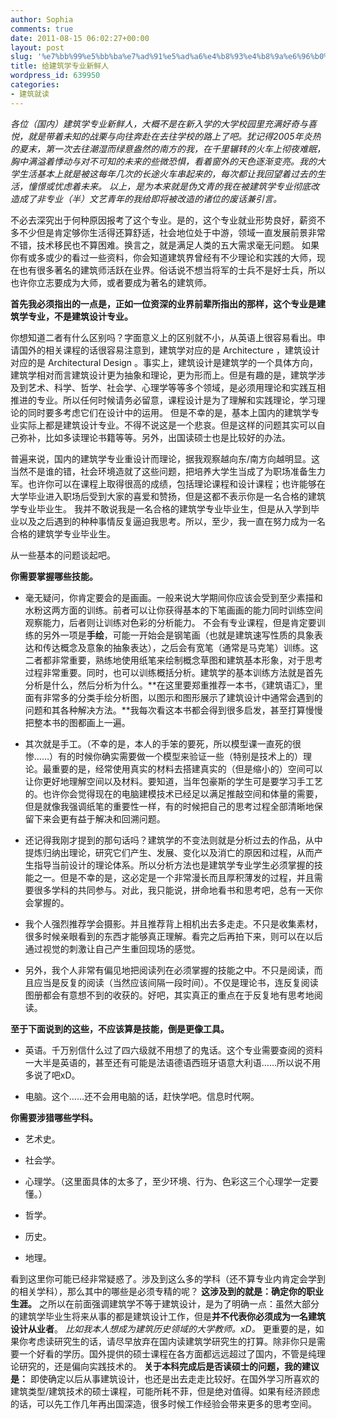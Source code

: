 ```yaml
---
author: Sophia
comments: true
date: 2011-08-15 06:02:27+00:00
layout: post
slug: '%e7%bb%99%e5%bb%ba%e7%ad%91%e5%ad%a6%e4%b8%93%e4%b8%9a%e6%96%b0%e9%b2%9c%e4%ba%ba'
title: 给建筑学专业新鲜人
wordpress_id: 639950
categories:
- 建筑就读
---
```


_各位（国内）建筑学专业新鲜人，大概不是在新入学的大学校园里充满好奇与喜悦，就是带着未知的战栗与向往奔赴在去往学校的路上了吧。犹记得2005年炎热的夏末，第一次去往潮湿而绿意盎然的南方的我，在千里辗转的火车上彻夜难眠，胸中满溢着悸动与对不可知的未来的些微恐惧，看着窗外的天色逐渐变亮。我的大学生活基本上就是被这每年几次的长途火车串起来的，每次都让我回望着过去的生活，憧憬或忧虑着未来。_
_以上，是为本来就是伪文青的我在被建筑学专业彻底改造成了非专业（半）文艺青年的我给即将被改造的诸位的废话兼引言。_

不必去深究出于何种原因报考了这个专业。是的，这个专业就业形势良好，薪资不多不少但是肯定够你生活得还算舒适，社会地位处于中游，领域一直发展前景非常不错，技术移民也不算困难。换言之，就是满足人类的五大需求毫无问题。
如果你有或多或少的看过一些资料，你会知道建筑界曾经有不少理论和实践的大师，现在也有很多著名的建筑师活跃在业界。俗话说不想当将军的士兵不是好士兵，所以也许你立志要成为大师，或者要成为著名的建筑师。

**首先我必须指出的一点是，正如一位资深的业界前辈所指出的那样，这个专业是建筑学专业，不是建筑设计专业。**

你想知道二者有什么区别吗？字面意义上的区别就不小，从英语上很容易看出。申请国外的相关课程的话很容易注意到，建筑学对应的是 Architecture ，建筑设计对应的是 Architectural Design 。事实上，建筑设计是建筑学的一个具体方向，建筑学相对而言建筑设计更为抽象和理论，更为形而上。但是有趣的是，建筑学涉及到艺术、科学、哲学、社会学、心理学等等多个领域，是必须用理论和实践互相推进的专业。所以任何时候请务必留意，课程设计是为了理解和实践理论，学习理论的同时要多考虑它们在设计中的运用。
但是不幸的是，基本上国内的建筑学专业实际上都是建筑设计专业。不得不说这是一个悲哀。但是这样的问题其实可以自己弥补，比如多读理论书籍等等。另外，出国读硕士也是比较好的办法。

普遍来说，国内的建筑学专业重设计而理论，据我观察越向东/南方向越明显。这当然不是谁的错，社会环境造就了这些问题，把培养大学生当成了为职场准备生力军。也许你可以在课程上取得很高的成绩，包括理论课程和设计课程；也许能够在大学毕业进入职场后受到大家的喜爱和赞扬，但是这都不表示你是一名合格的建筑学专业毕业生。
我并不敢说我是一名合格的建筑学专业毕业生，但是从入学到毕业以及之后遇到的种种事情反复逼迫我思考。所以，至少，我一直在努力成为一名合格的建筑学专业毕业生。

从一些基本的问题谈起吧。

**你需要掌握哪些技能。**



	
  * 毫无疑问，你肯定要会的是画画。一般来说大学期间你应该会受到至少素描和水粉这两方面的训练。前者可以让你获得基本的下笔画画的能力同时训练空间观察能力，后者则让训练对色彩的分析能力。
不会有专业课程，但是肯定要训练的另外一项是**手绘**，可能一开始会是钢笔画（也就是建筑速写性质的具象表达和传达概念及意象的抽象表达），之后会有宽笔（通常是马克笔）训练。这二者都非常重要，熟练地使用纸笔来绘制概念草图和建筑基本形象，对于思考过程非常重要。同时，也可以训练概括分析。建筑学的基本训练方法就是首先分析是什么，然后分析为什么。**在这里要郑重推荐一本书，《建筑语汇》，里面有非常多的分类手绘分析图，以图示和图形展示了建筑设计中通常会遇到的问题和其各种解决方法。**我每次看这本书都会得到很多启发，甚至打算慢慢把整本书的图都画上一遍。

	
  * 其次就是手工。（不幸的是，本人的手笨的要死，所以模型课一直死的很惨……）有的时候你确实需要做一个模型来验证一些（特别是技术上的）理论。最重要的是，经常使用真实的材料去搭建真实的（但是缩小的）空间可以让你更好地理解空间以及材料。要知道，当年包豪斯的学生可是要学习手工艺的。也许你会觉得现在的电脑建模技术已经足以满足推敲空间和体量的需要，但是就像我强调纸笔的重要性一样，有的时候把自己的思考过程全部清晰地保留下来会更有益于解决和回溯问题。

	
  * 还记得我刚才提到的那句话吗？建筑学的不变法则就是分析过去的作品，从中提炼归纳出理论，研究它们产生、发展、变化以及消亡的原因和过程，从而产生指导当前设计的理论体系。所以分析方法也是建筑学专业学生必须掌握的技能之一。但是不幸的是，这必定是一个非常漫长而且厚积薄发的过程，并且需要很多学科的共同参与。对此，我只能说，拼命地看书和思考吧，总有一天你会掌握的。

	
  * 我个人强烈推荐学会摄影。并且推荐背上相机出去多走走。不只是收集素材，很多时候亲眼看到的东西才能够真正理解。看完之后再拍下来，则可以在以后通过视觉的刺激让自己产生重回现场的感觉。

	
  * 另外，我个人非常有偏见地把阅读列在必须掌握的技能之中。不只是阅读，而且应当是反复的阅读（当然应该间隔一段时间）。不仅是理论书，连反复阅读图册都会有意想不到的收获的。好吧，其实真正的重点在于反复地有思考地阅读。


**至于下面说到的这些，不应该算是技能，倒是更像工具。**



	
  * 英语。千万别信什么过了四六级就不用想了的鬼话。这个专业需要查阅的资料一大半是英语的，甚至还有可能是法语德语西班牙语意大利语……所以说不用多说了吧xD。

	
  * 电脑。这个……还不会用电脑的话，赶快学吧。信息时代啊。


**你需要涉猎哪些学科。**



	
  * 艺术史。

	
  * 社会学。

	
  * 心理学。（这里面具体的太多了，至少环境、行为、色彩这三个心理学一定要懂。）

	
  * 哲学。

	
  * 历史。

	
  * 地理。


看到这里你可能已经非常疑惑了。涉及到这么多的学科（还不算专业内肯定会学到的相关学科），那么其中的哪些是必须专精的呢？
**这涉及到的就是：确定你的职业生涯。**
之所以在前面强调建筑学不等于建筑设计，是为了明确一点：虽然大部分的建筑学毕业生将来从事的都是建筑设计工作，但是**并不代表你必须成为一名建筑设计从业者**。
_比如我本人想成为建筑历史领域的大学教师。xD。_
更重要的是，如果你考虑读研究生的话，请尽早放弃在国内读建筑学研究生的打算。除非你只是需要一个好看的学历。国外提供的硕士课程在各方面都远远超过了国内，不管是纯理论研究的，还是偏向实践技术的。
**关于本科完成后是否读硕士的问题，我的建议是：**
即使确定以后从事建筑设计，也还是出去走走比较好。在国外学习所喜欢的建筑类型/建筑技术的硕士课程，可能所耗不菲，但是绝对值得。如果有经济顾虑的话，可以先工作几年再出国深造，很多时候工作经验会带来更多的思考空间。
